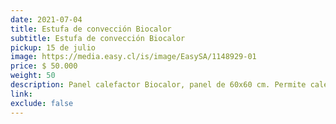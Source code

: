 ```yaml
---
date: 2021-07-04
title: Estufa de convección Biocalor
subtitle: Estufa de convección Biocalor
pickup: 15 de julio
image: https://media.easy.cl/is/image/EasySA/1148929-01
price: $ 50.000
weight: 50
description: Panel calefactor Biocalor, panel de 60x60 cm. Permite calefaccionar hasta 10 m2 consumiendo sólo 370W. Silencioso, no consume oxígeno y no quema al tacto, ideal para piezas de infantes. Se instala en la pared.
link: 
exclude: false
---
```

